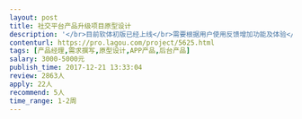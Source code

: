 ```yaml
---                
layout: post       
title: 社交平台产品升级项目原型设计           
description: '</br>目前软体初版已经上线</br>需要根据用户使用反馈增加功能及体验</br>供应商需要有产品设计的经验及自己的风格</br>'     
contenturl: https://pro.lagou.com/project/5625.html      
tags: [产品经理,需求撰写,原型设计,APP产品,后台产品]            
salary: 3000-5000元          
publish_time: 2017-12-21 13:33:04         
review: 2863人                   
apply: 22人                   
recommend: 5人                   
time_range: 1-2周              
---                 
```

